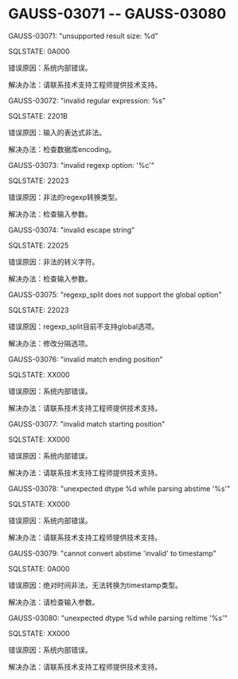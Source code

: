 # GAUSS-03071 -- GAUSS-03080

GAUSS-03071: "unsupported result size: %d"

SQLSTATE: 0A000

错误原因：系统内部错误。

解决办法：请联系技术支持工程师提供技术支持。

GAUSS-03072: "invalid regular expression: %s"

SQLSTATE: 2201B

错误原因：输入的表达式非法。

解决办法：检查数据库encoding。

GAUSS-03073: "invalid regexp option: '%c'"

SQLSTATE: 22023

错误原因：非法的regexp转换类型。

解决办法：检查输入参数。

GAUSS-03074: "invalid escape string"

SQLSTATE: 22025

错误原因：非法的转义字符。

解决办法：检查输入参数。

GAUSS-03075: "regexp\_split does not support the global option"

SQLSTATE: 22023

错误原因：regexp\_split目前不支持global选项。

解决办法：修改分隔选项。

GAUSS-03076: "invalid match ending position"

SQLSTATE: XX000

错误原因：系统内部错误。

解决办法：请联系技术支持工程师提供技术支持。

GAUSS-03077: "invalid match starting position"

SQLSTATE: XX000

错误原因：系统内部错误。

解决办法：请联系技术支持工程师提供技术支持。

GAUSS-03078: "unexpected dtype %d while parsing abstime '%s'"

SQLSTATE: XX000

错误原因：系统内部错误。

解决办法：请联系技术支持工程师提供技术支持。

GAUSS-03079: "cannot convert abstime 'invalid' to timestamp"

SQLSTATE: 0A000

错误原因：绝对时间非法，无法转换为timestamp类型。

解决办法：请检查输入参数。

GAUSS-03080: "unexpected dtype %d while parsing reltime '%s'"

SQLSTATE: XX000

错误原因：系统内部错误。

解决办法：请联系技术支持工程师提供技术支持。

